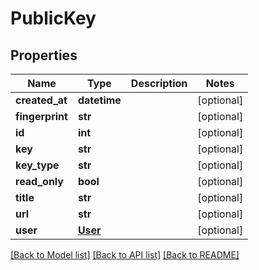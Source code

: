 # PublicKey

## Properties
Name | Type | Description | Notes
------------ | ------------- | ------------- | -------------
**created_at** | **datetime** |  | [optional] 
**fingerprint** | **str** |  | [optional] 
**id** | **int** |  | [optional] 
**key** | **str** |  | [optional] 
**key_type** | **str** |  | [optional] 
**read_only** | **bool** |  | [optional] 
**title** | **str** |  | [optional] 
**url** | **str** |  | [optional] 
**user** | [**User**](User.md) |  | [optional] 

[[Back to Model list]](../gitea/docs/README.md#documentation-for-models) [[Back to API list]](../gitea/docs/README.md#documentation-for-api-endpoints) [[Back to README]](../gitea/docs/README.md)

